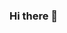 ### Hi there 👋

<!--
**AM-Nandeesh/AM-Nandeesh** is a ✨ _special_ ✨ repository because its `README.md` (this file) appears on your GitHub profile.

Here are some ideas to get you started:

- 🌱 I’m currently learning Django,HTML,CSS
- 💬 Ask me about Data Science, Machine Learning, DeepLearning, Computer Vision.
- 📫 How to reach me: amnandeeshshastri@gmail.com
- To know more -https://drive.google.com/file/d/1tJerbHQj2M3h9qjxdUENczjjC-j5z3x-/view?usp=sharing
